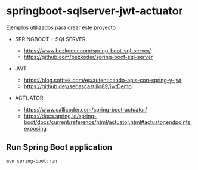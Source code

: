 # springboot-sqlserver-jwt-actuator

Ejemplos utilizados para crear este proyecto

- SPRINGBOOT + SQLSERVER
  - https://www.bezkoder.com/spring-boot-sql-server/
  - https://github.com/bezkoder/spring-boot-sql-server

- JWT
  - https://blog.softtek.com/es/autenticando-apis-con-spring-y-jwt
  - https://github.dev/sebascastillo89/jwtDemo

- ACTUATOR
  - https://www.callicoder.com/spring-boot-actuator/
  - https://docs.spring.io/spring-boot/docs/current/reference/html/actuator.html#actuator.endpoints.exposing

## Run Spring Boot application
```
mvn spring-boot:run
```
